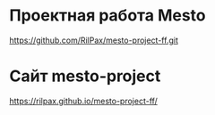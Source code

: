 # Проектная работа Mesto

https://github.com/RilPax/mesto-project-ff.git


# Сайт mesto-project

https://rilpax.github.io/mesto-project-ff/
